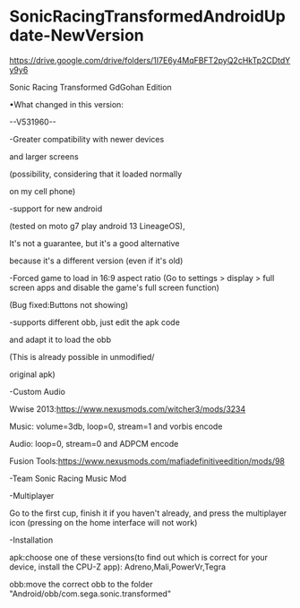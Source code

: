 # SonicRacingTransformedAndroidUpdate-NewVersion
https://drive.google.com/drive/folders/1I7E6y4MqFBFT2pyQ2cHkTp2CDtdYy9y6

Sonic Racing Transformed GdGohan Edition

•What changed in this version:

--V531960--

-Greater compatibility with newer devices 

and larger screens

(possibility, considering that it loaded normally 

on my cell phone)

-support for new android

(tested on moto g7 play android 13 LineageOS),

It's not a guarantee, but it's a good alternative 

because it's a different version (even if it's old) 

-Forced game to load in 16:9 aspect ratio (Go to settings > display > full screen apps and disable the game's full screen function)

(Bug fixed:Buttons not showing)

-supports different obb, just edit the apk code 

and adapt it to load the obb 

(This is already possible in unmodified/

original apk)

-Custom Audio

Wwise 2013:https://www.nexusmods.com/witcher3/mods/3234

Music: volume=3db, loop=0, stream=1 and vorbis encode

Audio: loop=0, stream=0 and ADPCM encode

Fusion Tools:https://www.nexusmods.com/mafiadefinitiveedition/mods/98

-Team Sonic Racing Music Mod

-Multiplayer

Go to the first cup, finish it if you haven't already, and press the multiplayer icon (pressing on the home interface will not work)

-Installation

apk:choose one of these versions(to find out which is correct for your device, install the CPU-Z app):
Adreno,Mali,PowerVr,Tegra

obb:move the correct obb to the folder "Android/obb/com.sega.sonic.transformed"
